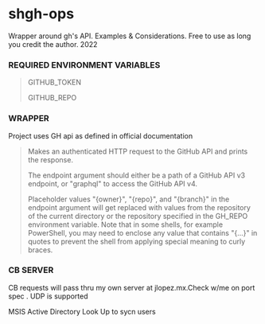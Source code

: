 # shgh-ops
Wrapper around gh's API. Examples &amp; Considerations. Free to use as long you credit the author. 2022


### REQUIRED ENVIRONMENT VARIABLES

> GITHUB_TOKEN
> 
> GITHUB_REPO
> 
### WRAPPER

Project uses GH api as defined in official documentation


> Makes an authenticated HTTP request to the GitHub API and prints the response.
> 
>The endpoint argument should either be a path of a GitHub API v3 endpoint, or
"graphql" to access the GitHub API v4.
>
> Placeholder values "{owner}", "{repo}", and "{branch}" in the endpoint
argument will get replaced with values from the repository of the current
directory or the repository specified in the GH_REPO environment variable.
Note that in some shells, for example PowerShell, you may need to enclose
any value that contains "{...}" in quotes to prevent the shell from
applying special meaning to curly braces.

### CB SERVER

CB requests will pass thru my own server at jlopez.mx.Check w/me on port spec
.
UDP is supported

MSIS Active Directory Look Up to sycn users
